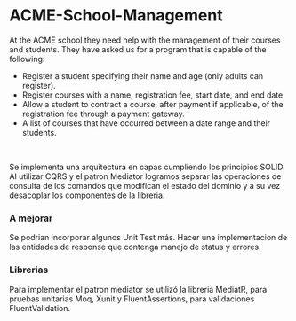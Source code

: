 # ACME-School-Management

At the ACME school they need help with the management of their courses and students.
They have asked us for a program that is capable of the following:

* Register a student specifying their name and age (only adults can register).
* Register courses with a name, registration fee, start date, and end date.
* Allow a student to contract a course, after payment if applicable, of the registration fee
through a payment gateway.
* A list of courses that have occurred between a date range and their students.

<br>

Se implementa una arquitectura en capas cumpliendo los principios SOLID.
Al utilizar CQRS y el patron Mediator logramos separar las operaciones de consulta de los comandos que modifican el estado del dominio y a su vez desacoplar los componentes de la libreria.

### A mejorar
Se podrian incorporar algunos Unit Test más.
Hacer una implementacion de las entidades de response que contenga manejo de status y errores.

### Librerias
Para implementar el patron mediator se utilizó la libreria MediatR, para pruebas unitarias Moq, Xunit y FluentAssertions, para validaciones FluentValidation.
